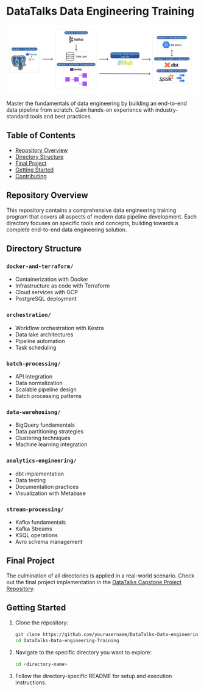 # DataTalks Data Engineering Training

![Data Engineering Pipeline](images/datatalk.jpg)

Master the fundamentals of data engineering by building an end-to-end data pipeline from scratch. Gain hands-on experience with industry-standard tools and best practices.

## Table of Contents

- [Repository Overview](#repository-overview)
- [Directory Structure](#directory-structure)
- [Final Project](#final-project)
- [Getting Started](#getting-started)
- [Contributing](#contributing)

## Repository Overview

This repository contains a comprehensive data engineering training program that covers all aspects of modern data pipeline development. Each directory focuses on specific tools and concepts, building towards a complete end-to-end data engineering solution.

## Directory Structure

### `docker-and-terraform/`
- Containerization with Docker
- Infrastructure as code with Terraform
- Cloud services with GCP
- PostgreSQL deployment

### `orchestration/`
- Workflow orchestration with Kestra
- Data lake architectures
- Pipeline automation
- Task scheduling

### `batch-processing/`
- API integration
- Data normalization
- Scalable pipeline design
- Batch processing patterns

### `data-warehouisng/`
- BigQuery fundamentals
- Data partitioning strategies
- Clustering techniques
- Machine learning integration

### `analytics-engineering/`
- dbt implementation
- Data testing
- Documentation practices
- Visualization with Metabase

### `stream-processing/`
- Kafka fundamentals
- Kafka Streams
- KSQL operations
- Avro schema management

## Final Project

The culmination of all directories is applied in a real-world scenario. Check out the final project implementation in the [DataTalks Capstone Project Repository](https://github.com/abrhamadddis/london-cycling-active-travel-insights-data-pipeline).

## Getting Started

1. Clone the repository:
   ```sh
   git clone https://github.com/yourusername/DataTalks-Data-engineering-Training.git
   cd DataTalks-Data-engineering-Training
   ```

2. Navigate to the specific directory you want to explore:
   ```sh
   cd <directory-name>
   ```

3. Follow the directory-specific README for setup and execution instructions.



